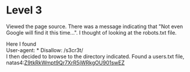 # Level 3
Viewed the page source. There was a message indicating that "Not even Google will find it this time...".
I thought of looking at the robots.txt file.

Here I found  
User-agent: *
Disallow: /s3cr3t/  
I then decided to browse to the directory indicated.
Found a users.txt file, natas4:<ins>Z9tkRkWmpt9Qr7XrR5jWRkgOU901swEZ</ins>
